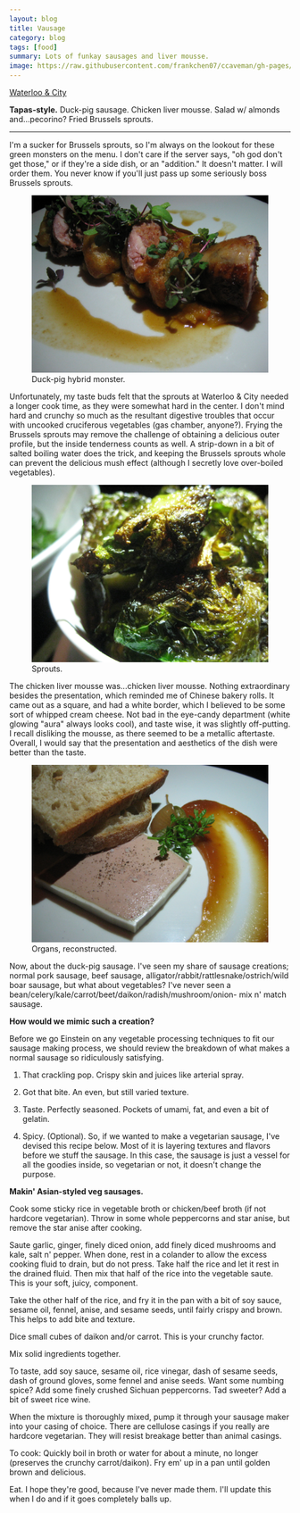 ```yaml
---
layout: blog
title: Vausage
category: blog
tags: [food]  
summary: Lots of funkay sausages and liver mousse.
image: https://raw.githubusercontent.com/frankchen07/ccaveman/gh-pages/images/blog/082812_waterloo_city_1_courtesy_fc.jpg
---
```


[Waterloo & City](http://www.yelp.com/biz/waterloo-and-city-culver-city)

**Tapas-style.** Duck-pig sausage. Chicken liver mousse. Salad w/ almonds and...pecorino? Fried Brussels sprouts.

---

I'm a sucker for Brussels sprouts, so I'm always on the lookout for these green monsters on the menu. I don't care if the server says, "oh god don't get those," or if they're a side dish, or an "addition." It doesn't matter. I will order them. You never know if you'll just pass up some seriously boss Brussels sprouts.

<figure>
    <img src="https://raw.githubusercontent.com/frankchen07/ccaveman/gh-pages/images/blog/082812_waterloo_city_1_courtesy_fc.jpg"></img>
    <figcaption>Duck-pig hybrid monster.</figcaption>
</figure>

Unfortunately, my taste buds felt that the sprouts at Waterloo & City needed a longer cook time, as they were somewhat hard in the center. I don't mind hard and crunchy so much as the resultant digestive troubles that occur with uncooked cruciferous vegetables (gas chamber, anyone?). Frying the Brussels sprouts may remove the challenge of obtaining a delicious outer profile, but the inside tenderness counts as well. A strip-down in a bit of salted boiling water does the trick, and keeping the Brussels sprouts whole can prevent the delicious mush effect (although I secretly love over-boiled vegetables).

<figure>
    <img src="https://raw.githubusercontent.com/frankchen07/ccaveman/gh-pages/images/blog/082812_waterloo_city_4_courtesy_fc.jpg"></img>
    <figcaption>Sprouts.</figcaption>
</figure>

The chicken liver mousse was...chicken liver mousse. Nothing extraordinary besides the presentation, which reminded me of Chinese bakery rolls. It came out as a square, and had a white border, which I believed to be some sort of whipped cream cheese. Not bad in the eye-candy department (white glowing "aura" always looks cool), and taste wise, it was slightly off-putting. I recall disliking the mousse, as there seemed to be a metallic aftertaste. Overall, I would say that the presentation and aesthetics of the dish were better than the taste.

<figure>
    <img src="https://raw.githubusercontent.com/frankchen07/ccaveman/gh-pages/images/blog/082812_waterloo_city_2_courtesy_fc.jpg"></img>
    <figcaption>Organs, reconstructed.</figcaption>
</figure>

Now, about the duck-pig sausage. I've seen my share of sausage creations; normal pork sausage, beef sausage, alligator/rabbit/rattlesnake/ostrich/wild boar sausage, but what about vegetables? I've never seen a bean/celery/kale/carrot/beet/daikon/radish/mushroom/onion- mix n' match sausage. 

**How would we mimic such a creation?**

Before we go Einstein on any vegetable processing techniques to fit our sausage making process, we should review the breakdown of what makes a normal sausage so ridiculously satisfying.

1. That crackling pop. Crispy skin and juices like arterial spray.

2. Got that bite. An even, but still varied texture.

3. Taste. Perfectly seasoned. Pockets of umami, fat, and even a bit of gelatin.

4. Spicy. (Optional).
So, if we wanted to make a vegetarian sausage, I've devised this recipe below. Most of it is layering textures and flavors before we stuff the sausage. In this case, the sausage is just a vessel for all the goodies inside, so vegetarian or not, it doesn't change the purpose.

**Makin' Asian-styled veg sausages.**

Cook some sticky rice in vegetable broth or chicken/beef broth (if not hardcore vegetarian). Throw in some whole peppercorns and star anise, but remove the star anise after cooking.

Saute garlic, ginger, finely diced onion, add finely diced mushrooms and kale, salt n' pepper. When done, rest in a colander to allow the excess cooking fluid to drain, but do not press. Take half the rice and let it rest in the drained fluid. Then mix that half of the rice into the vegetable saute. This is your soft, juicy, component.

Take the other half of the rice, and fry it in the pan with a bit of soy sauce, sesame oil, fennel, anise, and sesame seeds, until fairly crispy and brown. This helps to add bite and texture.

Dice small cubes of daikon and/or carrot. This is your crunchy factor.

Mix solid ingredients together.

To taste, add soy sauce, sesame oil, rice vinegar, dash of sesame seeds, dash of ground gloves, some fennel and anise seeds. Want some numbing spice? Add some finely crushed Sichuan peppercorns. Tad sweeter? Add a bit of sweet rice wine.

When the mixture is thoroughly mixed, pump it through your sausage maker into your casing of choice. There are cellulose casings if you really are hardcore vegetarian. They will resist breakage better than animal casings.

To cook: Quickly boil in broth or water for about a minute, no longer (preserves the crunchy carrot/daikon). Fry em' up in a pan until golden brown and delicious.

Eat. I hope they're good, because I've never made them. I'll update this when I do and if it goes completely balls up.
